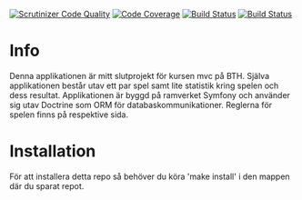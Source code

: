 [![Scrutinizer Code Quality](https://scrutinizer-ci.com/g/Knucklefist01/proj/badges/quality-score.png?b=master)](https://scrutinizer-ci.com/g/Knucklefist01/proj/?branch=master)
[![Code Coverage](https://scrutinizer-ci.com/g/Knucklefist01/proj/badges/coverage.png?b=master)](https://scrutinizer-ci.com/g/Knucklefist01/proj/?branch=master)
[![Build Status](https://scrutinizer-ci.com/g/Knucklefist01/proj/badges/build.png?b=master)](https://scrutinizer-ci.com/g/Knucklefist01/proj/build-status/master)
[![Build Status](https://www.travis-ci.com/Knucklefist01/proj.svg?branch=master)]()

# Info
Denna applikationen är mitt slutprojekt för kursen mvc på BTH. Själva applikationen består utav ett par spel samt lite statistik kring spelen och dess resultat. Applikationen är byggd på ramverket Symfony och använder sig utav Doctrine som ORM för databaskommunikationer. Reglerna för spelen finns på respektive sida.

# Installation
För att installera detta repo så behöver du köra 'make install' i den mappen där du sparat repot.
